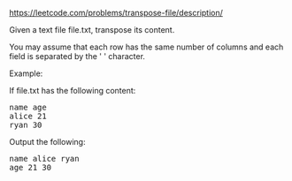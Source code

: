 https://leetcode.com/problems/transpose-file/description/

Given a text file file.txt, transpose its content.

You may assume that each row has the same number of columns and each field is separated by the ' ' character.

Example:

If file.txt has the following content:
<pre>
name age
alice 21
ryan 30
</pre>

Output the following:
<pre>
name alice ryan
age 21 30
</pre>
